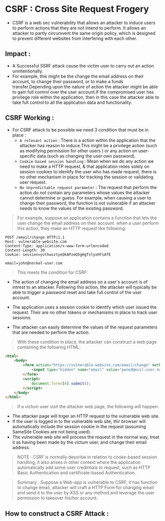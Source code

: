 # CSRF : Cross Site Request Frogery 

* CSRF is a web sec vulnerability that allows an attacker to induce users to perform actions that they are not intend to perform. It allows an attacker to partly circumvent the same origin policy, which is designed to prevent different websites from interfering with each other.

## Impact : 

* A Successful SSRF attack cause the victim user to carry out an action unintentionally.
* For example, this might be the change the email address on their account, to change their password, or to make a funds transfer.Depending upon the nature of action the attacker might be able to gain full control over the user account.If the compromised user has privilege role within the application, then in this case the attacker able to take full control to all the application data and functionality.

## CSRF Working :

* For CSRF attack to be possible we need 3 condition that must be in place :
  *  `A relevant action` : There is a action within the application that the attacker has reason to induce.This might be a privilege action (such as modifying permission for other users ) or any action on user-specific data (such as changing the user own password).
  *  `Cookie-based session handling` : Mean when we do any action we need to make a HTTP request, & that application relies solely on session cookies to identify the user who has made request, there is no other mechanism in place for tracking the session or validating user request.
  * `No Unpredictable request parameter` : The request that perform the action do not contain any parameters whose values the attacker cannot determine or guess. For example, when causing a user to change their password, the function is not vulnerable if an attacker needs to know the values of the existing password.

> For example, suppose an application contains a function that lets the user change the email address on their account. when a user perform this action, they make an HTTP request like following:
```plain
POST /email/change HTTP/1.1
Host: vulnerable-website.com
Content-Type: application/x-www-form-urlencoded
Content-Length: 30
Cookie: session=yvthwsztyeQkAPzeQ5gHgTvlyxHfsAfE

email=john@normal-user.com
```
> This meets the condition for CSRF:

- The action of changing the email address on a user's account is of intrest to an attacker. Following this action, the attacker will typically be able to trigger a password reset and take full control of the user account.

- The application uses a session cookie to identify which user issued the request. Their are no other tokens or mechanisms in place to track user sessions.

- The attacker can easily determine the values of the request parameters that are needed to perform the action.

> With these condition in place, the attacker can construct a web page containing the following HTML:

```html
<html>
    <body>
        <form action="https://vulnerable-website.com/email/change" method="POST">
            <input type="hidden" name="email" value="pwned@evil-user.net" />
        </form>
        <script>
            document.forms[0].submit();
        </script>
    </body>
</html>
```

> If a victum user visit the attacker web page, the following will happen:

- The attacker page will triger an HTTP request to the vulnerable web site.
- If the user is logged in to the vulnerable web site, thir browser will automatically include thir session cookie in the request (assuming SameSite Cookies are not being used).
- The vulnerable web site will process the request in the normal way, treat it as having been made by the victum user, and change their email address.


> NOTE : CSRF is normally describe in relation to cooke-based session handling, it also arises in other context where the application automatically add some user credintials to request, such as HTTP Basic Authentication and certificate-based Authentication.

> Summary : Suppose a Web-app is vulnerable to CSRF, it has function to change email, attacker will craft a HTTP Form for changing email and send it to the user by XSS or any method and leverage the user permission to takeover his/her account. 

## How to construct a CSRF Attack :








